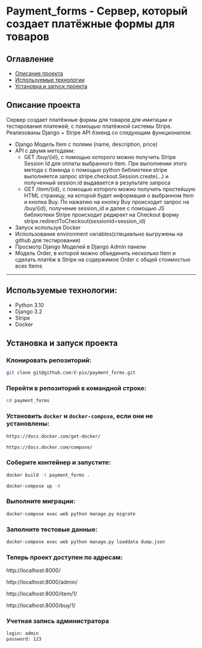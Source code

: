 # Payment_forms - Сервер, который создает платёжные формы для товаров

## Оглавление
- [Описание проекта](#description)
- [Используемые технологии](#technologies)
- [Установка и запуск проекта](#launch)

<a id=description></a>
## Описание проекта
Сервер создает платёжные формы для товаров для имитации и тестирования платежей, с помощью платёжной системы Stripe. 
Реализованы Django + Stripe API бэкенд со следующим функционалом:
- Django Модель Item с полями (name, description, price) 
- API с двумя методами:
    - GET /buy/{id}, c помощью которого можно получить Stripe Session Id для оплаты выбранного Item. При выполнении этого метода c бэкенда с помощью python библиотеки stripe выполняется запрос stripe.checkout.Session.create(...) и полученный session.id выдавается в результате запроса
    - GET /item/{id}, c помощью которого можно получить простейшую HTML страницу, на которой будет информация о выбранном Item и кнопка Buy. По нажатию на кнопку Buy происходит запрос на /buy/{id}, получение session_id и далее  с помощью JS библиотеки Stripe происходит редирект на Checkout форму stripe.redirectToCheckout(sessionId=session_id)
- Запуск используя Docker
- Использование environment variables(специально выгружены на github для тестирования)
- Просмотр Django Моделей в Django Admin панели
- Модель Order, в которой можно объединить несколько Item и сделать платёж в Stripe на содержимое Order c общей стоимостью всех Items

---
<a id=technologies></a>
## Используемые технологии:
- Python 3.10
- Django 3.2
- Stripe
- Docker

<a id=launch></a>
## Установка и запуск проекта
### Клонировать репозиторий:
```bash
git clone git@github.com:V-pix/payment_forms.git
```
### Перейти в репозиторий в командной строке:
```bash
cd payment_forms
```
### Установить `docker` и `docker-compose`, если они не установлены:
```bash
https://docs.docker.com/get-docker/
```
```bash
https://docs.docker.com/compose/
```
### Cоберите контейнер и запустите:
```bash
docker build -t payment_forms .
```
```bash
docker-compose up -d
```
### Выполните миграции:
```bash
docker-compose exec web python manage.py migrate
```
### Заполните тестовые данные:
```bash
docker-compose exec web python manage.py loaddata dump.json
```

### Теперь проект доступен по адресам:
http://localhost:8000/ 

http://localhost:8000/admin/

http://localhost:8000/item/1/

http://localhost:8000/buy/1/

### Учетная запись администратора
```sh
login: admin
password: 123
```